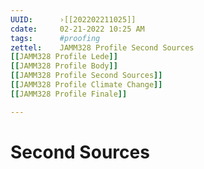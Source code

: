```yaml
---
UUID:      ›[[202202211025]] 
cdate:     02-21-2022 10:25 AM
tags:      #proofing
zettel:    JAMM328 Profile Second Sources
[[JAMM328 Profile Lede]]
[[JAMM328 Profile Body]]
[[JAMM328 Profile Second Sources]]
[[JAMM328 Profile Climate Change]]
[[JAMM328 Profile Finale]]

---
```

# Second Sources

